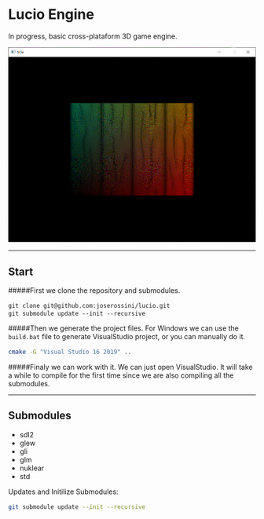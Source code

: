 # Lucio Engine

In progress, basic cross-plataform 3D game engine.


![Image](https://github.com/joserossini/lucioengine/blob/main/snip.GIF "Sandbox")

---

## Start
#####First we clone the repository and submodules.
```bach
git clone git@github.com:joserossini/lucio.git
git submodule update --init --recursive
```

#####Then we generate the project files.
For Windows we can use the `build.bat` file to generate VisualStudio project, or you can manually do it.
```bash 
cmake -G "Visual Studio 16 2019" ..
```
#####Finaly we can work with it.
We can just open VisualStudio. It will take a while to compile for the first time since we are also compiling all the submodules.

---

## Submodules
* sdl2 
* glew 
* gli 
* glm
* nuklear
* std

Updates and Initilize Submodules:
```bash
git submodule update --init --recursive
```
